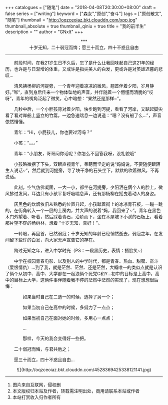 +++
catalogues = ["随笔"]
date = "2018-04-08T20:30:00+08:00"
draft = false
series = ["writing"]
keyword = ["森女","原创","奋斗"]
tags = ["原创散文", "随笔"]
thumbnail = "http://oqzceoiaz.bkt.clouddn.com/xpp.jpg"
thumbnail_absolute = true
thumbnail_qiniu = true
title = "我的前半生"
description = ""
author = "GNxlt"
+++

<center>***</center>

<center>十岁无知，二十弱冠而悔；愿三十而立，四十不惑且自由</center>

---

&emsp;&emsp;前段时间，在我21岁生日不久后，忘了是什么让我回味起自己这21年的经历，也许是与日渐增的体重，又或许是指尖美人的白发，更或许是对英雄迟暮的悲叹...

&emsp;&emsp;清风拂杨柳的河提旁，一个青年迎着凉凉的微风，翘首伴着夕阳，岁月静好。”嘭“，直到身后传来一个物体坠地的声音，并伴随着一个懵懂而清脆的“哎呀”，青年的嘴角泛起了微笑，心中暗想：“果然还是那样~”。

&emsp;&emsp;几秒中后，一个小胖孩背对着夕阳，快步跑到河提，看看了河岸，又踮起脚尖看了看对岸船上竖立的竹篙，一边急速喘息一边说道：“嗯？没有船了么...”，声音依然懵懂。

&emsp;&emsp;青年：“Hi，小屁孩儿，你也要过河吗？”

&emsp;&emsp;小孩：“。。。”

&emsp;&emsp;青年：“小朋友，哥哥问你话呢？你怎么不回答我呀，没礼貌哦”

&emsp;&emsp;小孩略微摆了下头，双眼直视青年，呆萌而坚定的说“妈妈说，不要随便跟陌生人说话~”，然后就到河提旁，寻了块干净的石头坐下，默默的吹着微风，不再说话。

&emsp;&emsp;此刻，空气仿佛凝固，一大一小，都坐在河提旁，夕阳洒在俩个人的脸上，微风拂过发间，耳边只有小孩平复呼吸喘息声，还有那杨柳在摇曳着动人的身姿。

&emsp;&emsp;灰黑色的炊烟依旧从熟悉的位置升起，小孩踏着街上的冰凉青石板，一蹦一跳的，在街角转入一个一层的土房内，并大声的说着“妈，我回来了~”。青年在黑色木门外望着、听着，然后踩着青石，沿阶而下，坐在木屋坡下小溪的石板上，看着那片望不穿的杨树林，想着 “十岁无知，真好！”。

&emsp;&emsp;一转眼，再回首，已然弱冠；十岁无知的年龄已经悄然逝去，弱冠之年，在发间留下些许的白发，向大家无声宣告它的存在。

&emsp;&emsp;跨过无知之年，进入中学时光（PS：一段黑历史，表情：捂脸笑~）

&emsp;&emsp;中学在校园青春电影、以及别人的中学时代，都是青春、热血、甜蜜、奋斗（爱恨情仇）...到了我，就是茫然、茫然、还是茫然，大概唯一的类似点就是认识了俩个从初中、高中、大学都在一起浪俩个死党C和Y...初中的目标是上高中，高中的目标上大学，这俩件事伴随着我不停的茫然中茫然的实现了，现在想想很后悔：

&emsp;&emsp;&emsp;&emsp;如果当时自己在二选一的时候，选择了另一个；

&emsp;&emsp;&emsp;&emsp;如果当初自己在高中的时候，多努力了一点点；

&emsp;&emsp;&emsp;&emsp;如果当初自己在面对她的时候，多用心一点点；

&emsp;&emsp;&emsp;&emsp;...

&emsp;&emsp;&emsp;&emsp;那样，今天的我会变得好一些把。

&emsp;&emsp;二十弱冠而悔，与君共勉之；

&emsp;&emsp;愿三十而立，四十不惑且自由...



<center>![](http://oqzceoiaz.bkt.clouddn.com/4528369425338121141.jpg)</center>

---


1. 图片来自互联网，侵权删
2. 本文版权归本站及作者，转载需注明出处，商用请联系本站或作者
3. 本站打赏收入归作者所有
